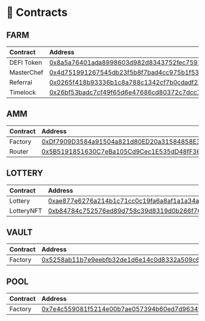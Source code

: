 # 📑 Contracts

## **FARM**

| Contract | Address |
| :--- | :--- |
| DEFI Token | [0x8a5a76401ada8998603d982d8343752fec75972b](https://testnet.bscscan.com/address/0x8a5a76401ada8998603d982d8343752fec75972b#code) |
| MasterChef | [0x4d751991267545db23f5b8f7bad4cc975b1f5351](https://testnet.bscscan.com/address/0x4d751991267545db23f5b8f7bad4cc975b1f5351#code) |
| Referral | [0x0265f418b93336b1c8a788c1342cf7b0cdadf27b](https://testnet.bscscan.com/address/0x0265f418b93336b1c8a788c1342cf7b0cdadf27b#code) |
| Timelock | [0x26bf53badc7cf49f65d6e47686cd80372c7dcc13](https://testnet.bscscan.com/address/0x26bf53badc7cf49f65d6e47686cd80372c7dcc13#code) |

## AMM

| Contract | Address |
| :--- | :--- |
| Factory | [0xDf7909D3584a91504a821d80ED20a31584858E3a](https://testnet.bscscan.com/address/0xDf7909D3584a91504a821d80ED20a31584858E3a#code) |
| Router | [0x5B5191851630C7eBa105Cd9Cec1E535dD48fF369](https://testnet.bscscan.com/address/0x5B5191851630C7eBa105Cd9Cec1E535dD48fF369#code) |

## LOTTERY

| Contract | Address |
| :--- | :--- |
| Lottery | [0xae877e6276a214b1c71cc0c19fa6a8af1a1a34a0](https://testnet.bscscan.com/address/0xae877e6276a214b1c71cc0c19fa6a8af1a1a34a0#code) |
| LotteryNFT | [0xb84784c752576ed89d758c39d8319d0b266f76a2](https://testnet.bscscan.com/address/0xb84784c752576ed89d758c39d8319d0b266f76a2#code) |

## VAULT

| Contract | Address |
| :--- | :--- |
| Factory | [0x5258ab11b7e9eebfb32de1d6e14c0d8332a509c6](https://testnet.bscscan.com/address/0x5258ab11b7e9eebfb32de1d6e14c0d8332a509c6#code) |

## POOL

| Contract | Address |
| :--- | :--- |
| Factory | [0x7e4c559081f5214e00b7ae057394b60ed7d9634f](https://testnet.bscscan.com/address/0x7e4c559081f5214e00b7ae057394b60ed7d9634f#code) |

